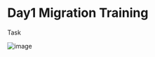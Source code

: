 # Day1 Migration Training

Task

![image](https://github.com/user-attachments/assets/0d46a85e-7d11-442d-997b-0e26ef8ef253)
